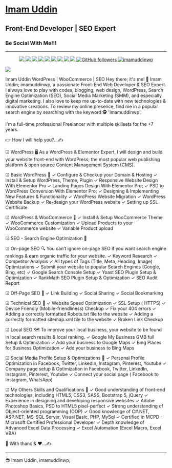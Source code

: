 # <h1><a href="https://imamuddinwp.github.io/imamuddin/" target="_blank">Imam Uddin</a></h1>
<h2>Front-End Developer | SEO Expert </h2>
<h3>Be Social With Me!!!</h3>
<hr>
<p align="center">  
  <a href="https://twitter.com/imamuddinwp" target="_blank">
    <img src="https://img.shields.io/badge/-Twitter-1ca0f1?style=flat&labelColor=1ca0f1&logo=twitter&logoColor=white&link=https://twitter.com/imamuddinwp">
  </a>
  <a href="https://www.linkedin.com/in/imamuddinwp/" target="_blank">
    <img src="https://img.shields.io/badge/-Linkedin-1ca0f1?style=flat&labelColor=1ca0f1&logo=linkedin&logoColor=white&link=https://www.linkedin.com/in/imamuddinwp/">
  </a>
  <a href="https://behance.net/imamuddinwp" target="_blank">
    <img src="https://img.shields.io/badge/-Behance-053eff?style=flat&labelColor=053eff&logo=behance&logoColor=white&link=https://behance.net/imamuddinwp">
  </>
   <a href="https://www.instagram.com/imamuddinwp/" target="_blank">
    <img src="https://img.shields.io/badge/-Instagram-1ca0f1?style=flat&labelColor=1ca0f1&logo=instagram&logoColor=white&link=https://www.instagram.com/imamuddinwp/">
  </a> 
   <a href="https://bn.quora.com/profile/Imam-Uddin-Wp" target="_blank">
    <img src="https://img.shields.io/badge/-Quora-1ca0f1?style=flat&labelColor=1ca0f1&logo=quora&logoColor=white&link=https://bn.quora.com/profile/Imam-Uddin-Wp">
  </a>
    <a href="https://imamuddinwp.medium.com/" target="_blank">
    <img src="https://img.shields.io/badge/-Medium-1877F2?style=flat&labelColor=1877F2&logo=medium&logoColor=white&link=https://imamuddinwp.medium.com/">
  </a>
  <a href="https://mix.com/imamuddinwp" target="_blank">
    <img src="https://img.shields.io/badge/-Mix-1877F2?style=flat&labelColor=1877F2&logo=mix&logoColor=white&link=https://mix.com/imamuddinwp">
  </a>  
   <a href="https://facebook.com/imamuddinwp" target="_blank">
    <img src="https://img.shields.io/badge/-Facebook-1877F2?style=flat&labelColor=1877F2&logo=facebook&logoColor=white&link=https://facebook.com/imamuddinwp">
  </a>
  <a href="https://dribbble.com/imamuddinwp" target="_blank">
    <img src="https://img.shields.io/badge/-Dribbble-1877F2?style=flat&labelColor=1877F2&logo=dribbble&logoColor=white&link=https://dribbble.com/imamuddinwp">
  </a>
  <a href="https://github.com/imamuddinwp" target="_blank">
    <img alt="GitHub followers" src="https://img.shields.io/github/followers/imamuddinwp?label=Github&style=flat">
  </a>
  <a href="https://github.com/imamuddinwp" target="_blank">
    <img src="https://komarev.com/ghpvc/?username=imamuddinwp&label=Views&color=brightgreen&style=flat" alt="imamuddinwp" />
  </a>
</p
<hr>
<a href="https://imamuddinwp.github.io/imamuddin" target="_blank"> <img src="https://github.com/imamuddinwp/imamuddin/blob/main/imam-uddin-imamuddinwp.jpg"></a>

Imam Uddin
WordPress | WooCommerce | SEO
Hey there; it's me! 🤠 Imam Uddin; imamuddinwp, a passionate Front-End Web Developer & SEO Expert. I always love to play with codes, blogging, web design, WordPress, Search Engine Optimization (SEO), Social Media Marketing (SMM), and especially digital marketing. I also love to keep me up-to-date with new technologies & innovative creations. To review my online presence, find me in a popular search engine by searching with the keyword 🕵 'imamuddinwp'. 

I'm a full-time professional Freelancer with multiple skillsets for the +7 years. 

👉 How I will help you?...✍

☑ WordPress 🖥
As a WordPress & Elementor Expert, I will design and build your website front-end with WordPress; the most popular web publishing platform & open source Content Management System (CMS).

☑ Basic WordPress 🔌
✓ Configure & Checkup your Domain & Hosting
✓ Install & Setup WordPress, Theme, Plugin
✓ Responsive Website Design With Elementor Pro
✓ Landing Pages Design With Elementor Pro;
✓ PSD to WordPress Conversion With Elementor Pro;
✓ Designing & Implementing New Features & Functionality
✓ WordPress Website Migration
✓ WordPress Website Backup
✓ Re-design your WordPress website
✓ Setting up SSL Certificate

☑ WordPress & WooCommerce 🛒
✓ Install & Setup WooCommerce Theme
✓ WooCommerce Customization
✓ Upload Products to your WooCommerce website
✓ Variable Product upload

☑ SEO - Search Engine Optimization 🚀

☑ On-page SEO 🔍
You can’t ignore on-page SEO if you want search engine rankings & earn organic traffic for your website.
✓ Keyword Research
✓ Competitor Analysis
✓ All types of Tags (Title, Meta, Heading, Image) Optimizations
✓ Submit your website to popular Search Engines (Google, Bing, etc)
✓ Google Search Console Setup
✓ Yoast SEO Plugin Setup & Optimization
✓ RankMath SEO Plugin Setup & Optimization
✓ SEO Audit Report

☑ Off-Page SEO 📌
✓ Link Building
✓ Social Sharing 
✓ Social Bookmarking

☑ Technical SEO 🔭
✓ Website Speed Optimization
✓ SSL Setup ( HTTPS)
✓ Device Friendly (Mobile-friendliness) Checkup
✓ Fix your 404 errors
✓ Adding a correctly formatted Robots.txt file to the website
✓ Adding a correctly formatted sitemap.xml file to the website
✓ Broken Link Checkup

☑ Local SEO 🗺
To improve your local business, your website to be found in local search results & local ranking. 
✓ Google My Business GMB full Setup & Optimization
✓ Add your business to Google Maps
✓ Bing Places for Business Optimization
✓ Add your business to Bing Maps

☑ Social Media Profile Setup & Optimizations 🔖
✓ Personal Profile Optimization in Facebook, Twitter, LinkedIn, Instagram, Pinterest, Youtube
✓ Company page setup & Optimization in Facebook, Twitter, LinkedIn, Instagram, Pinterest, Youtube
✓ Connect your social page ( Facebook to Instagram, WhatsApp)

☑ My Others Skills and Qualifications 📂
✓ Good understanding of front-end technologies, including HTML5, CSS3, SASS, Bootstrap 5, jQuery
✓ Experience in designing and developing responsive websites
✓ Adobe Photoshop Basics, PSD to HTML5 pixel-perfect
✓ Strong understanding of Object-oriented programming (OOP)
✓ Good knowledge of C#.NET, ASP.NET, MS-SQL Server, Visual Basic, PHP, MySql
✓ Certified in MCPD - Microsoft Certified Professional Developer
✓ Depth knowledge of Advanced Excel Data Processing
✓ Excel Automation (Excel Macro, Excel VBA)

🤝 With thanx & ♥...✍
__________________________
😎 Imam Uddin, imamuddinwp; 

